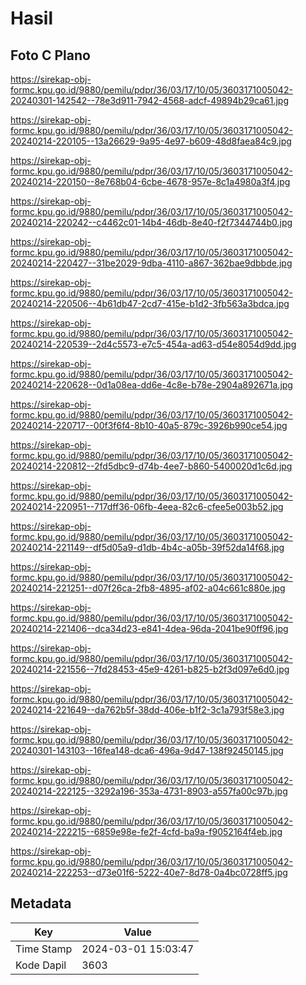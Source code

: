 # Hasil

## Foto C Plano

https://sirekap-obj-formc.kpu.go.id/9880/pemilu/pdpr/36/03/17/10/05/3603171005042-20240301-142542--78e3d911-7942-4568-adcf-49894b29ca61.jpg

https://sirekap-obj-formc.kpu.go.id/9880/pemilu/pdpr/36/03/17/10/05/3603171005042-20240214-220105--13a26629-9a95-4e97-b609-48d8faea84c9.jpg

https://sirekap-obj-formc.kpu.go.id/9880/pemilu/pdpr/36/03/17/10/05/3603171005042-20240214-220150--8e768b04-6cbe-4678-957e-8c1a4980a3f4.jpg

https://sirekap-obj-formc.kpu.go.id/9880/pemilu/pdpr/36/03/17/10/05/3603171005042-20240214-220242--c4462c01-14b4-46db-8e40-f2f7344744b0.jpg

https://sirekap-obj-formc.kpu.go.id/9880/pemilu/pdpr/36/03/17/10/05/3603171005042-20240214-220427--31be2029-9dba-4110-a867-362bae9dbbde.jpg

https://sirekap-obj-formc.kpu.go.id/9880/pemilu/pdpr/36/03/17/10/05/3603171005042-20240214-220506--4b61db47-2cd7-415e-b1d2-3fb563a3bdca.jpg

https://sirekap-obj-formc.kpu.go.id/9880/pemilu/pdpr/36/03/17/10/05/3603171005042-20240214-220539--2d4c5573-e7c5-454a-ad63-d54e8054d9dd.jpg

https://sirekap-obj-formc.kpu.go.id/9880/pemilu/pdpr/36/03/17/10/05/3603171005042-20240214-220628--0d1a08ea-dd6e-4c8e-b78e-2904a892671a.jpg

https://sirekap-obj-formc.kpu.go.id/9880/pemilu/pdpr/36/03/17/10/05/3603171005042-20240214-220717--00f3f6f4-8b10-40a5-879c-3926b990ce54.jpg

https://sirekap-obj-formc.kpu.go.id/9880/pemilu/pdpr/36/03/17/10/05/3603171005042-20240214-220812--2fd5dbc9-d74b-4ee7-b860-5400020d1c6d.jpg

https://sirekap-obj-formc.kpu.go.id/9880/pemilu/pdpr/36/03/17/10/05/3603171005042-20240214-220951--717dff36-06fb-4eea-82c6-cfee5e003b52.jpg

https://sirekap-obj-formc.kpu.go.id/9880/pemilu/pdpr/36/03/17/10/05/3603171005042-20240214-221149--df5d05a9-d1db-4b4c-a05b-39f52da14f68.jpg

https://sirekap-obj-formc.kpu.go.id/9880/pemilu/pdpr/36/03/17/10/05/3603171005042-20240214-221251--d07f26ca-2fb8-4895-af02-a04c661c880e.jpg

https://sirekap-obj-formc.kpu.go.id/9880/pemilu/pdpr/36/03/17/10/05/3603171005042-20240214-221406--dca34d23-e841-4dea-96da-2041be90ff96.jpg

https://sirekap-obj-formc.kpu.go.id/9880/pemilu/pdpr/36/03/17/10/05/3603171005042-20240214-221556--7fd28453-45e9-4261-b825-b2f3d097e6d0.jpg

https://sirekap-obj-formc.kpu.go.id/9880/pemilu/pdpr/36/03/17/10/05/3603171005042-20240214-221649--da762b5f-38dd-406e-b1f2-3c1a793f58e3.jpg

https://sirekap-obj-formc.kpu.go.id/9880/pemilu/pdpr/36/03/17/10/05/3603171005042-20240301-143103--16fea148-dca6-496a-9d47-138f92450145.jpg

https://sirekap-obj-formc.kpu.go.id/9880/pemilu/pdpr/36/03/17/10/05/3603171005042-20240214-222125--3292a196-353a-4731-8903-a557fa00c97b.jpg

https://sirekap-obj-formc.kpu.go.id/9880/pemilu/pdpr/36/03/17/10/05/3603171005042-20240214-222215--6859e98e-fe2f-4cfd-ba9a-f9052164f4eb.jpg

https://sirekap-obj-formc.kpu.go.id/9880/pemilu/pdpr/36/03/17/10/05/3603171005042-20240214-222253--d73e01f6-5222-40e7-8d78-0a4bc0728ff5.jpg


## Metadata

| Key        | Value               |
| ---------- | ------------------- |
| Time Stamp | 2024-03-01 15:03:47 |
| Kode Dapil | 3603                |



